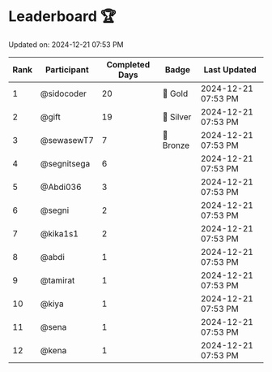 # Leaderboard 🏆

Updated on: 2024-12-21 07:53 PM

| Rank | Participant       | Completed Days | Badge      | Last Updated         |
|------|-------------------|----------------|------------|----------------------|
| 1    | @sidocoder        | 20             | 🏅 Gold     | 2024-12-21 07:53 PM |
| 2    | @gift             | 19             | 🥈 Silver   | 2024-12-21 07:53 PM |
| 3    | @sewasewT7        | 7              | 🥉 Bronze   | 2024-12-21 07:53 PM |
| 4    | @segnitsega       | 6              |            | 2024-12-21 07:53 PM |
| 5    | @Abdi036          | 3              |            | 2024-12-21 07:53 PM |
| 6    | @segni            | 2              |            | 2024-12-21 07:53 PM |
| 7    | @kika1s1          | 2              |            | 2024-12-21 07:53 PM |
| 8    | @abdi             | 1              |            | 2024-12-21 07:53 PM |
| 9    | @tamirat          | 1              |            | 2024-12-21 07:53 PM |
| 10   | @kiya             | 1              |            | 2024-12-21 07:53 PM |
| 11   | @sena             | 1              |            | 2024-12-21 07:53 PM |
| 12   | @kena             | 1              |            | 2024-12-21 07:53 PM |
